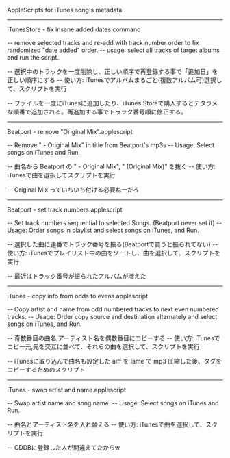 AppleScripts for iTunes song's metadata.

------------------------------------------------------------
iTunesStore - fix insane added dates.command

-- remove selected tracks and re-add with track number order to fix randomized "date added" order.
-- usage: select all tracks of target albums and run the script.

-- 選択中のトラックを一度削除し、正しい順序で再登録する事で「追加日」を正しい順序にする
-- 使い方: iTunesでアルバムまるごと(複数アルバム可)選択して、スクリプトを実行

-- ファイルを一度にiTunesに追加したり、iTunes Storeで購入するとデタラメな順番で追加される。再追加する事でトラック番号順に修正する。


------------------------------------------------------------
Beatport - remove "Original Mix".applescript

-- Remove " - Original Mix" in title from Beatport's mp3s
-- Usage: Select songs on iTunes and Run.

-- 曲名から Beatport の " - Original Mix", " (Original Mix)" を抜く
-- 使い方: iTunesで曲を選択してスクリプトを実行

-- Original Mix っていちいち付ける必要ねーだろ


------------------------------------------------------------
Beatport - set track numbers.applescript

-- Set track numbers sequential to selected Songs. (Beatport never set it)
-- Usage: Order songs in playlist and select songs on iTunes, and Run.

-- 選択した曲に連番でトラック番号を振る(Beatportで買うと振られてない)
-- 使い方: iTunesでプレイリスト中の曲をソートし、曲を選択して、スクリプトを実行

-- 最近はトラック番号が振られたアルバムが増えた


------------------------------------------------------------
iTunes - copy info from odds to evens.applescript

-- Copy artist and name from odd numbered tracks to next even numbered tracks.
-- Usage: Order copy source and destination alternately and select songs on iTunes, and Run.

-- 奇数番目の曲名,アーティスト名を偶数番目にコピーする
-- 使い方: iTunesでコピー元,先を交互に並べて、それらの曲を選択して、スクリプトを実行

-- iTunesに取り込んで曲名も設定した aiff を lame で mp3 圧縮した後、タグをコピーするためのスクリプト


------------------------------------------------------------
iTunes - swap artist and name.applescript

-- Swap artist name and song name.
-- Usage: Select songs on iTunes and Run.

-- 曲名とアーティスト名を入れ替える
-- 使い方: iTunesで曲を選択して、スクリプトを実行

-- CDDBに登録した人が間違えてたからw

